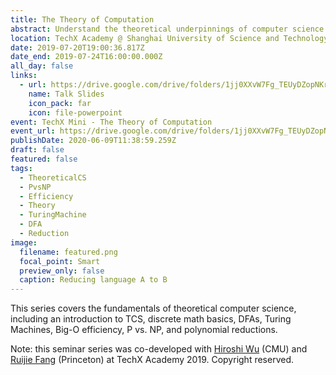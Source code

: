 ```yaml
---
title: The Theory of Computation
abstract: Understand the theoretical underpinnings of computer science.
location: TechX Academy @ Shanghai University of Science and Technology
date: 2019-07-20T19:00:36.817Z
date_end: 2019-07-24T16:00:00.000Z
all_day: false
links:
  - url: https://drive.google.com/drive/folders/1jj0XXvW7Fg_TEUyDZopNKrlUw60_qYww?usp=sharing
    name: Talk Slides
    icon_pack: far
    icon: file-powerpoint
event: TechX Mini - The Theory of Computation
event_url: https://drive.google.com/drive/folders/1jj0XXvW7Fg_TEUyDZopNKrlUw60_qYww?usp=sharing
publishDate: 2020-06-09T11:38:59.259Z
draft: false
featured: false
tags:
  - TheoreticalCS
  - PvsNP
  - Efficiency
  - Theory
  - TuringMachine
  - DFA
  - Reduction
image:
  filename: featured.png
  focal_point: Smart
  preview_only: false
  caption: Reducing language A to B
---
```

This series covers the fundamentals of theoretical computer science, including an introduction to TCS, discrete math basics, DFAs, Turing Machines, Big-O efficiency, P vs. NP, and polynomial reductions.

Note: this seminar series was co-developed with [Hiroshi Wu](http://trollium.tk/) (CMU) and [Ruijie Fang](https://tr5.org/~ruijie/) (Princeton) at TechX Academy 2019. Copyright reserved.